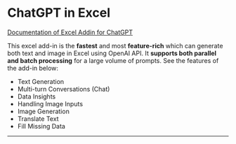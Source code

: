 # ChatGPT in Excel
[Documentation of Excel Addin for ChatGPT](https://www.listendata.com/2023/03/how-to-run-chatgpt-inside-excel.html)

This excel add-in is the **fastest** and most **feature-rich** which can generate both text and image in Excel using OpenAI API. It **supports both parallel and batch processing** for a large volume of prompts. See the features of the add-in below:

* Text Generation
* Multi-turn Conversations (Chat)
* Data Insights
* Handling Image Inputs
* Image Generation
* Translate Text
* Fill Missing Data

---

